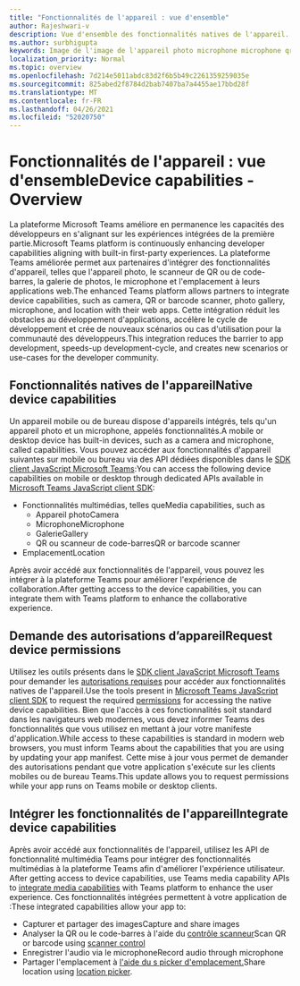 ```yaml
---
title: "Fonctionnalités de l'appareil : vue d'ensemble"
author: Rajeshwari-v
description: Vue d'ensemble des fonctionnalités natives de l'appareil.
ms.author: surbhigupta
keywords: Image de l'image de l'appareil photo microphone microphone qr code code-barres analyser les fonctionnalités natives d'autorisations de l'appareil
localization_priority: Normal
ms.topic: overview
ms.openlocfilehash: 7d214e5011abdc83d2f6b5b49c2261359259035e
ms.sourcegitcommit: 825abed2f8784d2bab7407ba7a4455ae17bbd28f
ms.translationtype: MT
ms.contentlocale: fr-FR
ms.lasthandoff: 04/26/2021
ms.locfileid: "52020750"
---
```

# <a name="device-capabilities---overview"></a><span data-ttu-id="534c0-104">Fonctionnalités de l'appareil : vue d'ensemble</span><span class="sxs-lookup"><span data-stu-id="534c0-104">Device capabilities - Overview</span></span>

<span data-ttu-id="534c0-105">La plateforme Microsoft Teams améliore en permanence les capacités des développeurs en s'alignant sur les expériences intégrées de la première partie.</span><span class="sxs-lookup"><span data-stu-id="534c0-105">Microsoft Teams platform is continuously enhancing developer capabilities aligning with built-in first-party experiences.</span></span> <span data-ttu-id="534c0-106">La plateforme Teams améliorée permet aux partenaires d'intégrer des fonctionnalités d'appareil, telles que l'appareil photo, le scanneur de QR ou de code-barres, la galerie de photos, le microphone et l'emplacement à leurs applications web.</span><span class="sxs-lookup"><span data-stu-id="534c0-106">The enhanced Teams platform allows partners to integrate device capabilities, such as camera, QR or barcode scanner, photo gallery, microphone, and location with their web apps.</span></span> <span data-ttu-id="534c0-107">Cette intégration réduit les obstacles au développement d'applications, accélère le cycle de développement et crée de nouveaux scénarios ou cas d'utilisation pour la communauté des développeurs.</span><span class="sxs-lookup"><span data-stu-id="534c0-107">This integration reduces the barrier to app development, speeds-up development-cycle, and creates new scenarios or use-cases for the developer community.</span></span>

## <a name="native-device-capabilities"></a><span data-ttu-id="534c0-108">Fonctionnalités natives de l'appareil</span><span class="sxs-lookup"><span data-stu-id="534c0-108">Native device capabilities</span></span>

<span data-ttu-id="534c0-109">Un appareil mobile ou de bureau dispose d'appareils intégrés, tels qu'un appareil photo et un microphone, appelés fonctionnalités.</span><span class="sxs-lookup"><span data-stu-id="534c0-109">A mobile or desktop device has built-in devices, such as a camera and microphone, called capabilities.</span></span> <span data-ttu-id="534c0-110">Vous pouvez accéder aux fonctionnalités d'appareil suivantes sur mobile ou bureau via des API dédiées disponibles dans le [SDK client JavaScript Microsoft Teams](/javascript/api/overview/msteams-client?view=msteams-client-js-latest&preserve-view=true):</span><span class="sxs-lookup"><span data-stu-id="534c0-110">You can access the following device capabilities on mobile or desktop through dedicated APIs available in [Microsoft Teams JavaScript client SDK](/javascript/api/overview/msteams-client?view=msteams-client-js-latest&preserve-view=true):</span></span>
* <span data-ttu-id="534c0-111">Fonctionnalités multimédias, telles que</span><span class="sxs-lookup"><span data-stu-id="534c0-111">Media capabilities, such as</span></span>
    * <span data-ttu-id="534c0-112">Appareil photo</span><span class="sxs-lookup"><span data-stu-id="534c0-112">Camera</span></span>
    * <span data-ttu-id="534c0-113">Microphone</span><span class="sxs-lookup"><span data-stu-id="534c0-113">Microphone</span></span>
    * <span data-ttu-id="534c0-114">Galerie</span><span class="sxs-lookup"><span data-stu-id="534c0-114">Gallery</span></span>
    * <span data-ttu-id="534c0-115">QR ou scanneur de code-barres</span><span class="sxs-lookup"><span data-stu-id="534c0-115">QR or barcode scanner</span></span>
* <span data-ttu-id="534c0-116">Emplacement</span><span class="sxs-lookup"><span data-stu-id="534c0-116">Location</span></span>

<span data-ttu-id="534c0-117">Après avoir accédé aux fonctionnalités de l'appareil, vous pouvez les intégrer à la plateforme Teams pour améliorer l'expérience de collaboration.</span><span class="sxs-lookup"><span data-stu-id="534c0-117">After getting access to the device capabilities, you can integrate them with Teams platform to enhance the collaborative experience.</span></span> 

## <a name="request-device-permissions"></a><span data-ttu-id="534c0-118">Demande des autorisations d’appareil</span><span class="sxs-lookup"><span data-stu-id="534c0-118">Request device permissions</span></span>

<span data-ttu-id="534c0-119">Utilisez les outils présents dans le [SDK client JavaScript Microsoft Teams](/javascript/api/overview/msteams-client?view=msteams-client-js-latest&preserve-view=true) pour demander les  [autorisations requises](native-device-permissions.md) pour accéder aux fonctionnalités natives de l'appareil.</span><span class="sxs-lookup"><span data-stu-id="534c0-119">Use the tools present in [Microsoft Teams JavaScript client SDK](/javascript/api/overview/msteams-client?view=msteams-client-js-latest&preserve-view=true) to request the required  [permissions](native-device-permissions.md) for accessing the native device capabilities.</span></span> <span data-ttu-id="534c0-120">Bien que l'accès à ces fonctionnalités soit standard dans les navigateurs web modernes, vous devez informer Teams des fonctionnalités que vous utilisez en mettant à jour votre manifeste d'application.</span><span class="sxs-lookup"><span data-stu-id="534c0-120">While access to these capabilities is standard in modern web browsers, you must inform Teams about the capabilities that you are using by updating your app manifest.</span></span> <span data-ttu-id="534c0-121">Cette mise à jour vous permet de demander des autorisations pendant que votre application s'exécute sur les clients mobiles ou de bureau Teams.</span><span class="sxs-lookup"><span data-stu-id="534c0-121">This update allows you to request permissions while your app runs on Teams mobile or desktop clients.</span></span>
 
 ## <a name="integrate-device-capabilities"></a><span data-ttu-id="534c0-122">Intégrer les fonctionnalités de l'appareil</span><span class="sxs-lookup"><span data-stu-id="534c0-122">Integrate device capabilities</span></span>

<span data-ttu-id="534c0-123">Après avoir accédé aux fonctionnalités de l'appareil, utilisez les API de fonctionnalité multimédia Teams pour intégrer des fonctionnalités multimédias à la plateforme Teams afin d'améliorer l'expérience utilisateur. [](mobile-camera-image-permissions.md)</span><span class="sxs-lookup"><span data-stu-id="534c0-123">After getting access to device capabilities, use Teams media capability APIs to [integrate media capabilities](mobile-camera-image-permissions.md) with Teams platform to enhance the user experience.</span></span> <span data-ttu-id="534c0-124">Ces fonctionnalités intégrées permettent à votre application de :</span><span class="sxs-lookup"><span data-stu-id="534c0-124">These integrated capabilities allow your app to:</span></span>

* <span data-ttu-id="534c0-125">Capturer et partager des images</span><span class="sxs-lookup"><span data-stu-id="534c0-125">Capture and share images</span></span>
* <span data-ttu-id="534c0-126">Analyser la QR ou le code-barres à l'aide du [contrôle scanneur](qr-barcode-scanner-capability.md)</span><span class="sxs-lookup"><span data-stu-id="534c0-126">Scan QR or barcode using [scanner control](qr-barcode-scanner-capability.md)</span></span>
* <span data-ttu-id="534c0-127">Enregistrer l'audio via le microphone</span><span class="sxs-lookup"><span data-stu-id="534c0-127">Record audio through microphone</span></span>
* <span data-ttu-id="534c0-128">Partager l'emplacement à [l'aide du s picker d'emplacement.](location-capability.md)</span><span class="sxs-lookup"><span data-stu-id="534c0-128">Share location using [location picker](location-capability.md).</span></span>
